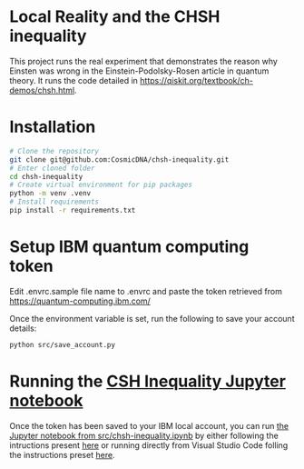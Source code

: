 # Local Reality and the CHSH inequality
This project runs the real experiment that demonstrates the reason why Einsten was wrong in the Einstein-Podolsky-Rosen article in quantum theory. It runs the code detailed in https://qiskit.org/textbook/ch-demos/chsh.html.

# Installation
```bash
# Clone the repository
git clone git@github.com:CosmicDNA/chsh-inequality.git
# Enter cloned folder
cd chsh-inequality
# Create virtual environment for pip packages
python -m venv .venv
# Install requirements
pip install -r requirements.txt
```

# Setup IBM quantum computing token

Edit .envrc.sample file name to .envrc and paste the token retrieved from https://quantum-computing.ibm.com/

Once the environment variable is set, run the following to save your account details:

```bash
python src/save_account.py
```

# Running the [CSH Inequality Jupyter notebook](https://github.com/CosmicDNA/chsh-inequality/blob/main/src/chsh-inequality.ipynb)

Once the token has been saved to your IBM local account, you can run [the Jupyter notebook from src/chsh-inequality.ipynb](https://github.com/CosmicDNA/chsh-inequality/blob/main/src/chsh-inequality.ipynb) by either following the intructions present [here](https://docs.jupyter.org/en/latest/running.html) or running directly from Visual Studio Code folling the instructions preset [here](https://code.visualstudio.com/docs/datascience/jupyter-notebooks#:~:text=If%20you%20have%20an%20existing%20Jupyter%20Notebook%2C%20you,can%20also%20use%20keyboard%20shortcuts%20to%20run%20code.).